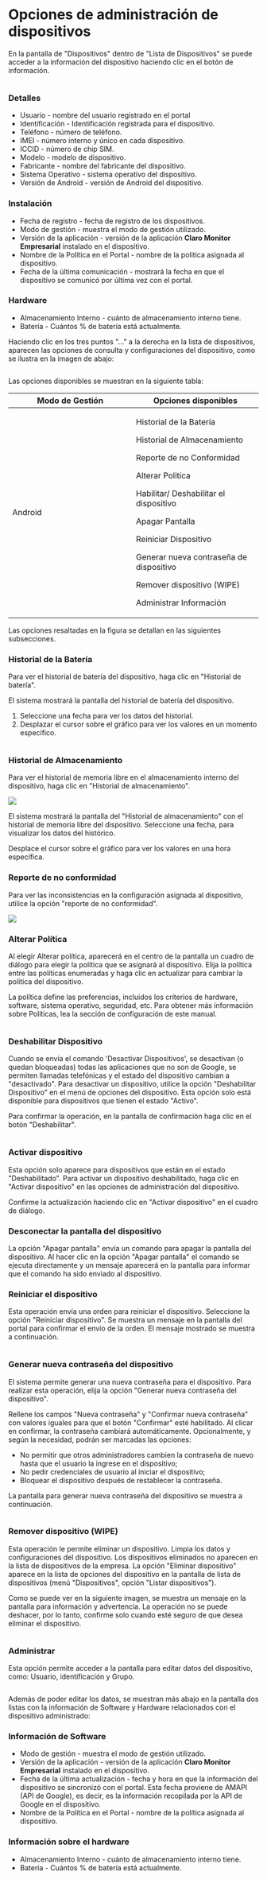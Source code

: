 # Opciones de administración de dispositivos

En la pantalla de "Dispositivos" dentro de "Lista de Dispositivos" se puede acceder a la información del dispositivo haciendo clic en el botón de información.

<figure><img src="../../.gitbook/assets/Captura de tela 2024-01-11 144211.png" alt=""><figcaption></figcaption></figure>

### Detalles&#x20;

* Usuario - nombre del usuario registrado en el portal
* Identificación - Identificación registrada para el dispositivo.&#x20;
* Teléfono - número de teléfono.
* IMEI - número interno y único en cada dispositivo.&#x20;
* ICCID - número de chip SIM.&#x20;
* Modelo - modelo de dispositivo.&#x20;
* Fabricante - nombre del fabricante del dispositivo.
* Sistema Operativo - sistema operativo del dispositivo.&#x20;
* Versión de Android - versión de Android del dispositivo.&#x20;

### Instalación&#x20;

* Fecha de registro - fecha de registro de los dispositivos.
* Modo de gestión - muestra el modo de gestión utilizado.
* Versión de la aplicación - versión de la aplicación **Claro Monitor Empresarial** instalado en el dispositivo.
* Nombre de la Política en el Portal - nombre de la politica asignada al dispositivo.
* Fecha de la última comunicación - mostrará la fecha en que el dispositivo se comunicó por última vez con el portal.

### Hardware&#x20;

* Almacenamiento Interno - cuánto de almacenamiento interno tiene.
* Batería - Cuántos % de batería está actualmente.

Haciendo clic en los tres puntos "..." a la derecha en la lista de dispositivos, aparecen las opciones de consulta y configuraciones del dispositivo, como se ilustra en la imagen de abajo:

<figure><img src="../../.gitbook/assets/Captura de tela 2023-11-03 143049.png" alt=""><figcaption></figcaption></figure>

Las opciones disponibles se muestran en la siguiente tabla:

<table><thead><tr><th width="233">Modo de Gestión</th><th>Opciones disponibles</th></tr></thead><tbody><tr><td>Android</td><td><p>Historial de la Batería </p><p>Historial de Almacenamiento</p><p>Reporte de no Conformidad </p><p>Alterar Politica </p><p>Habilitar/ Deshabilitar el dispositivo</p><p>Apagar Pantalla </p><p>Reiniciar Dispositivo </p><p>Generar nueva contraseña de dispositivo </p><p>Remover dispositivo (WIPE)</p><p>Administrar Información</p></td></tr></tbody></table>

Las opciones resaltadas en la figura se detallan en las siguientes subsecciones.

### **Historial de la Batería**

Para ver el historial de batería del dispositivo, haga clic en "Historial de batería".

El sistema mostrará la pantalla del historial de batería del dispositivo.

1. Seleccione una fecha para ver los datos del historial.
2. Desplazar el cursor sobre el gráfico para ver los valores en un momento específico.

<figure><img src="../../.gitbook/assets/image (23).png" alt=""><figcaption></figcaption></figure>

### **Historial de Almacenamiento**

Para ver el historial de memoria libre en el almacenamiento interno del dispositivo, haga clic en "Historial de almacenamiento".

![](<../../.gitbook/assets/6 (5).png>)

El sistema mostrará la pantalla del "Historial de almacenamiento" con el historial de memoria libre del dispositivo. Seleccione una fecha, para visualizar los datos del histórico.

Desplace el cursor sobre el gráfico para ver los valores en una hora específica.

### **Reporte de no conformidad**

Para ver las inconsistencias en la configuración asignada al dispositivo, utilice la opción "reporte de no conformidad".

![](<../../.gitbook/assets/7 (5).png>)

### **Alterar Política**

Al elegir Alterar política, aparecerá en el centro de la pantalla un cuadro de diálogo para elegir la política que se asignará al dispositivo. Elija la política entre las políticas enumeradas y haga clic en actualizar para cambiar la política del dispositivo.

La política define las preferencias, incluidos los criterios de hardware, software, sistema operativo, seguridad, etc. Para obtener más información sobre Políticas, lea la sección de configuración de este manual.

<figure><img src="../../.gitbook/assets/image (8).png" alt=""><figcaption></figcaption></figure>

### **Deshabilitar Dispositivo**

Cuando se envía el comando 'Desactivar Dispositivos', se desactivan (o quedan bloqueadas) todas las aplicaciones que no son de Google, se permiten llamadas telefónicas y el estado del dispositivo cambian a "desactivado". Para desactivar un dispositivo, utilice la opción "Deshabilitar Dispositivo" en el menú de opciones del dispositivo. Esta opción solo está disponible para dispositivos que tienen el estado "Activo".

Para confirmar la operación, en la pantalla de confirmación haga clic en el botón "Deshabilitar".

<figure><img src="../../.gitbook/assets/image (9).png" alt=""><figcaption></figcaption></figure>

### **Activar dispositivo**

Esta opción solo aparece para dispositivos que están en el estado "Deshabilitado". Para activar un dispositivo deshabilitado, haga clic en "Activar dispositivo" en las opciones de administración del dispositivo.

Confirme la actualización haciendo clic en "Activar dispositivo" en el cuadro de diálogo.

### **Desconectar la pantalla del dispositivo**

La opción "Apagar pantalla" envía un comando para apagar la pantalla del dispositivo. Al hacer clic en la opción "Apagar pantalla" el comando se ejecuta directamente y un mensaje aparecerá en la pantalla para informar que el comando ha sido enviado al dispositivo.

### **Reiniciar el dispositivo**

Esta operación envía una orden para reiniciar el dispositivo. Seleccione la opción "Reiniciar dispositivo". Se muestra un mensaje en la pantalla del portal para confirmar el envío de la orden. El mensaje mostrado se muestra a continuación.

<figure><img src="../../.gitbook/assets/image (10).png" alt=""><figcaption></figcaption></figure>

### **Generar nueva contraseña del dispositivo**

El sistema permite generar una nueva contraseña para el dispositivo. Para realizar esta operación, elija la opción "Generar nueva contraseña del dispositivo".

Rellene los campos "Nueva contraseña" y "Confirmar nueva contraseña" con valores iguales para que el botón "Confirmar" esté habilitado. Al clicar en confirmar, la contraseña cambiará automáticamente. Opcionalmente, y según la necesidad, podrán ser marcadas las opciones:

* No permitir que otros administradores cambien la contraseña de nuevo hasta que el usuario la ingrese en el dispositivo;
* No pedir credenciales de usuario al iniciar el dispositivo;
* Bloquear el dispositivo después de restablecer la contraseña.

La pantalla para generar nueva contraseña del dispositivo se muestra a continuación.

<figure><img src="../../.gitbook/assets/image (11).png" alt=""><figcaption></figcaption></figure>

### **Remover dispositivo (WIPE)**

Esta operación le permite eliminar un dispositivo. Limpia los datos y configuraciones del dispositivo. Los dispositivos eliminados no aparecen en la lista de dispositivos de la empresa. La opción "Eliminar dispositivo" aparece en la lista de opciones del dispositivo en la pantalla de lista de dispositivos (menú "Dispositivos", opción "Listar dispositivos").

Como se puede ver en la siguiente imagen, se muestra un mensaje en la pantalla para información y advertencia. La operación no se puede deshacer, por lo tanto, confirme solo cuando esté seguro de que desea eliminar el dispositivo.

<figure><img src="../../.gitbook/assets/image (12).png" alt=""><figcaption></figcaption></figure>

### **Administrar**

Esta opción permite acceder a la pantalla para editar datos del dispositivo, como: Usuario, identificación y Grupo.

<figure><img src="../../.gitbook/assets/Captura de tela 2024-01-11 145454.png" alt=""><figcaption></figcaption></figure>

Además de poder editar los datos, se muestran más abajo en la pantalla dos listas con la información de Software y Hardware relacionados con el dispositivo administrado:

### **Información de Software**

* Modo de gestión - muestra el modo de gestión utilizado.
* Versión de la aplicación - versión de la aplicación **Claro Monitor Empresarial** instalado en el dispositivo.
* Fecha de la última actualización - fecha y hora en que la información del dispositivo se sincronizó con el portal. Esta fecha proviene de AMAPI (API de Google), es decir, es la información recopilada por la API de Google en el dispositivo.
* Nombre de la Política en el Portal - nombre de la política asignada al dispositivo.

### Información sobre el hardware&#x20;

* Almacenamiento Interno - cuánto de almacenamiento interno tiene.
* Batería - Cuántos % de batería está actualmente.
